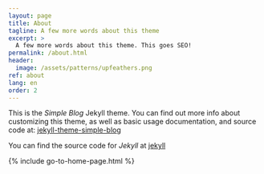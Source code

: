 ```yaml
---
layout: page
title: About
tagline: A few more words about this theme
excerpt: >
  A few more words about this theme. This goes SEO!
permalink: /about.html
header:
  image: /assets/patterns/upfeathers.png
ref: about
lang: en  
order: 2
---
```


This is the _Simple Blog_ Jekyll theme. You can find out more info about customizing this theme, as well as basic usage documentation, and source code at: [jekyll-theme-simple-blog](https://github.com/lorepirri/jekyll-theme-simple-blog)

You can find the source code for _Jekyll_ at [jekyll](https://github.com/jekyll/jekyll)

{% include go-to-home-page.html %}

